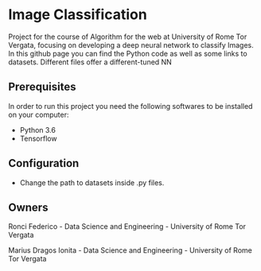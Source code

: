# Image Classification

Project for the course of Algorithm for the web at University of Rome Tor Vergata, focusing on developing a deep neural network
to classify Images. 
In this github page you can find the Python code as well as some links to datasets. 
Different files offer a different-tuned NN

## Prerequisites
In order to run this project you need the following softwares to be installed on your computer:
* Python 3.6
* Tensorflow

## Configuration
* Change the path to datasets inside .py files. 

## Owners

Ronci Federico - Data Science and Engineering - University of Rome Tor Vergata

Marius Dragos Ionita - Data Science and Engineering - University of Rome Tor Vergata

